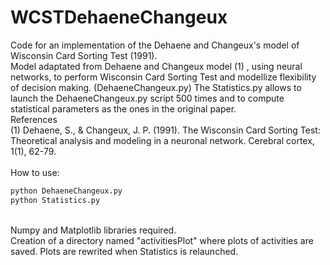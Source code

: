 # WCSTDehaeneChangeux
Code for an implementation of the Dehaene and Changeux's model of Wisconsin Card Sorting Test (1991).
<br/>
Model adaptated from Dehaene and Changeux model (1) , using neural networks, to perform Wisconsin Card Sorting Test and modellize flexibility of decision making. (DehaeneChangeux.py) The Statistics.py allows to launch the DehaeneChangeux.py script 500 times and to compute statistical parameters as the ones in the original paper.
<br/>References
<br/>(1) Dehaene, S., & Changeux, J. P. (1991). The Wisconsin Card Sorting Test: Theoretical analysis and modeling in a neuronal network. Cerebral cortex, 1(1), 62-79.
<br/><br/>
How to use: <br/>
```bash
python DehaeneChangeux.py
python Statistics.py
```
<br/>
Numpy and Matplotlib libraries required.
<br/>
Creation of a directory named "activitiesPlot" where plots of activities are saved. Plots are rewrited when Statistics is relaunched.
